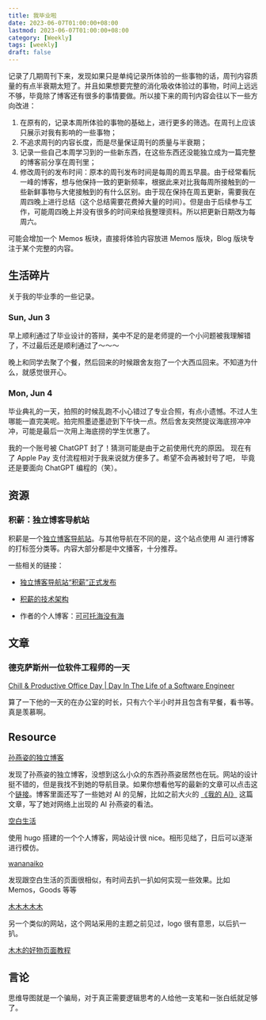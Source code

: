 ```yaml
---
title: 我毕业啦
date: 2023-06-07T01:00:00+08:00
lastmod: 2023-06-07T01:00:00+08:00
category: [Weekly]
tags: [weekly]
draft: false
---
```


记录了几期周刊下来，发现如果只是单纯记录所体验的一些事物的话，周刊内容质量的有点半衰期太短了。并且如果想要完整的消化吸收体验过的事物，时间上远远不够，毕竟除了博客还有很多的事情要做。所以接下来的周刊内容会往以下一些方向改进：

1. 在原有的，记录本周所体验的事物的基础上，进行更多的筛选。在周刊上应该只展示对我有影响的一些事物；
2. 不追求周刊的内容长度，而是尽量保证周刊的质量与半衰期；
3. 记录一些自己本周学习到的一些新东西，在这些东西还没能独立成为一篇完整的博客前分享在周刊里；
4. 修改周刊的发布时间：原本的周刊发布时间是每周的周五早晨。由于经常看阮一峰的博客，想与他保持一致的更新频率，根据此来对比我每周所接触到的一些新鲜事物与大佬接触到的有什么区别。由于现在保持在周五更新，需要我在周四晚上进行总结（这个总结需要花费掉大量的时间）。但是由于后续参与工作，可能周四晚上并没有很多的时间来给我整理资料。所以把更新日期改为每周六。

可能会增加一个 Memos 板块，直接将体验内容放进 Memos 版块，Blog 版块专注于某个完整的内容。

## 生活碎片

关于我的毕业季的一些记录。

### Sun, Jun 3

早上顺利通过了毕业设计的答辩，美中不足的是老师提的一个小问题被我理解错了，不过最后还是顺利通过了～～～

晚上和同学去聚了个餐，然后回来的时候跟舍友抱了一个大西瓜回来。不知道为什么，就感觉很开心。

### Mon, Jun 4

毕业典礼的一天，拍照的时候乱跑不小心错过了专业合照，有点小遗憾。不过人生哪能一直完美呢。拍完照墨迹墨迹到下午快一点。然后舍友突然提议海底捞冲冲冲，可能是最后一次用上海底捞的学生优惠了。

我的一个账号被 ChatGPT 封了！猜测可能是由于之前使用代充的原因。 现在有了 Apple Pay 支付流程相对于我来说就方便多了。希望不会再被封号了吧， 毕竟还是要面向 ChatGPT 编程的（笑）。

## 资源

### 积薪：独立博客导航站

积薪是一个[独立博客导航站](https://firewood.news)。与其他导航在不同的是，这个站点使用 AI 进行博客的打标签分类等。内容大部分都是中文播客，十分推荐。

一些相关的链接：

- [独立博客导航站“积薪”正式发布](https://darmau.design/article/firewood-news)

- [积薪的技术架构](https://darmau.design/article/tech-behind-firewood)

- 作者的个人博客：[可可托海没有海](https://darmau.design/about)

## 文章

### 德克萨斯州一位软件工程师的一天

[Chill & Productive Office Day | Day In The Life of a Software Engineer](https://www.youtube.com/watch?v=vrG7OGT4-q4)

算了一下他的一天的在办公室的时长，只有六个半小时并且包含有早餐，看书等。真是羡慕啊。

## Resource

[孙燕姿的独立博客](https://www.makemusic.sg/)

发现了孙燕姿的独立博客，没想到这么小众的东西孙燕姿居然也在玩。网站的设计挺不错的，但是我找不到她的导航目录。如果你想看他写的最新的文章可以点击这个[链接](https://www.makemusic.sg/new-blog)。博客里面还写了一些她对 AI 的见解，比如之前大火的 [《我的 AI》](https://www.makemusic.sg/blog/wodeai) 这篇文章，写了她对网络上出现的 AI 孙燕姿的看法。

[空白生活](https://koobai.com)

使用 hugo 搭建的一个个人博客，网站设计很 nice。相形见绌了，日后可以逐渐进行模仿。

[wananaiko](https://wananaiko.com)

发现跟空白生活的页面很相似，有时间去扒一扒如何实现一些效果。比如 Memos，Goods 等等

[木木木木木](https://immmmm.com)

另一个类似的网站，这个网站采用的主题之前见过，logo 很有意思，以后扒一扒。

[木木的好物页面教程](https://immmmm.com/hugo-goods-page/)

## 言论

思维导图就是一个骗局，对于真正需要逻辑思考的人给他一支笔和一张白纸就足够了。
